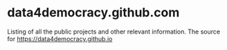 # data4democracy.github.com
Listing of all the public projects and other relevant information.
The source for https://data4democracy.github.io
